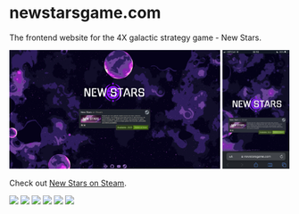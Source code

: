 # newstarsgame.com
The frontend website for the 4X galactic strategy game - New Stars.

<img src="./public/front-page.png" alt="Front page screenshot (Desktop)" width="75%"> <img src="./public/front-page-mobile.jpg" alt="Front page screenshot (Mobile)" width="23.75%"> 

Check out [New Stars on Steam](https://bit.ly/newstarsgame).

<img src="https://cdn.cloudflare.steamstatic.com/steam/apps/2231270/ss_09bd32adb6b6d7c941ec076783038ab336eca676.1920x1080.jpg?t=1683411301" width="32.75%"> <img src="https://cdn.cloudflare.steamstatic.com/steam/apps/2231270/ss_355d7b9f6c343f1c008f812780c6240088525818.1920x1080.jpg?t=1683411301" width="32.75%"> 
<img src="https://cdn.cloudflare.steamstatic.com/steam/apps/2231270/ss_27e3b3608724a2d306f0106cddbc358d29587ad4.1920x1080.jpg?t=1683411301" width="32.75%">
<img src="https://cdn.cloudflare.steamstatic.com/steam/apps/2231270/ss_6ee130c59863ddba723d405325d4ab5862bb147a.1920x1080.jpg?t=1683411301" width="32.75%"> <img src="https://cdn.cloudflare.steamstatic.com/steam/apps/2231270/ss_34c30a8db5e43c487684ce0682049a9c4328210b.1920x1080.jpg?t=1683411301" width="32.75%"> 
<img src="https://cdn.cloudflare.steamstatic.com/steam/apps/2231270/ss_b2b05ddd89521dd20f5f8eead856c7dc8e01d2f7.1920x1080.jpg?t=1683411301" width="32.75%">
